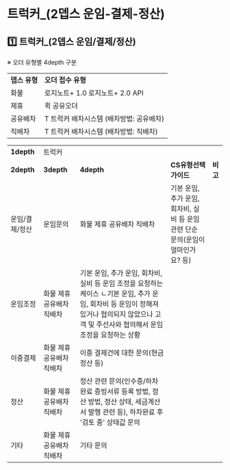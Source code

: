 # 트럭커_(2뎁스 운임-결제-정산)

**1️⃣ 트럭커\_(2뎁스 운임/결제/정산)**
---------------------------

※ 오더 유형별 4depth 구분

|  |  |
| --- | --- |
| **뎁스 유형** | **오더 접수 유형** |
| 화물 | 로지노트+ 1.0 로지노트+ 2.0 API |
| 제휴 | 퀵 공유오더 |
| 공유배차 | T 트럭커 배차시스템 (배차방법: 공유배차) |
| 직배차 | T 트럭커 배차시스템 (배차방법: 직배차) |

|  |  |  |  |  |
| --- | --- | --- | --- | --- |
| **1depth** | 트럭커 | | | |
| **2depth** | **3depth** | **4depth** | **CS유형선택 가이드** | **비고** |
| 운임/결제/정산 | 운임문의 | 화물 제휴 공유배차 직배차 | 기본 운임, 추가 운임, 회차비, 실비 등 운임 관련 단순 문의(운임이 얼마인가요? 등) |  |
| 운임조정 | 화물 제휴 공유배차 직배차 | 기본 운임, 추가 운임, 회차비, 실비 등 운임 조정을 요청하는 케이스 ㄴ기본 운임, 추가 운임, 회차비 등 운임이 정해져 있거나 협의되지 않았으나 고객 및 주선사와 협의해서 운임 조정을 요청하는 상황 |  |
| 이중결제 | 화물 제휴 공유배차 직배차 | 이중 결제건에 대한 문의(현금정산 등) |  |
| 정산 | 화물 제휴 공유배차 직배차 | 정산 관련 문의(인수증/하차완료 증빙서류 등록 방법, 정산 방법, 정산 상태, 세금계산서 발행 관련 등), 하차완료 후 '검토 중' 상태값 문의 |  |
| 기타 | 화물 제휴 공유배차 직배차 | 기타 문의 |  |